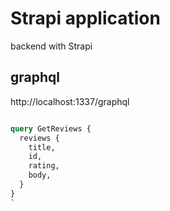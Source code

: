 # Strapi application

backend with Strapi

## graphql
http://localhost:1337/graphql

```graphql

query GetReviews {
  reviews {
    title,
    id,
    rating,
    body,
  }
}
`